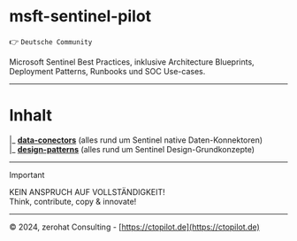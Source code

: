 # msft-sentinel-pilot

:point_right: `Deutsche Community`

Microsoft Sentinel Best Practices, inklusive Architecture Blueprints, Deployment Patterns, Runbooks und SOC Use-cases.

---

# Inhalt

|_ **[data-conectors](https://github.com/socGPT/msft-sentinel-pilot/tree/main/data-connectors)** (alles rund um Sentinel native Daten-Konnektoren) \
|_ **[design-patterns](https://github.com/socGPT/msft-sentinel-pilot/tree/main/design-patterns)** (alles rund um Sentinel Design-Grundkonzepte)

---

> [!IMPORTANT]  
> KEIN ANSPRUCH AUF VOLLSTÄNDIGKEIT! \
> Think, contribute, copy & innovate!

---

©️ 2024, zerohat Consulting - [https://ctopilot.de](https://ctopilot.de)
